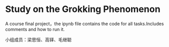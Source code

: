 # Study on the Grokking Phenomenon

A course final project，the ipynb file contains the code for all tasks.Includes comments and how to run it.

小组成员：梁思恒、高铎、毛继聪
